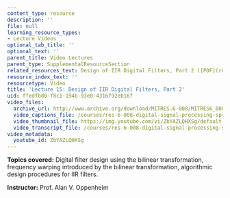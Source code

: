 ```yaml
---
content_type: resource
description: ''
file: null
learning_resource_types:
- Lecture Videos
optional_tab_title: ''
optional_text: ''
parent_title: Video Lectures
parent_type: SupplementalResourceSection
related_resources_text: Design of IIR Digital Filters, Part 2 ([PDF](resources/mitres_6_008s11_lec15-1))
resource_index_text: ''
resourcetype: Video
title: 'Lecture 15: Design of IIR Digital Filters, Part 2'
uid: ffedfbd0-f8c1-194b-93e0-4316f92eb16f
video_files:
  archive_url: http://www.archive.org/download/MITRES.6-008/MITRES6_008_lec15_300k.mp4
  video_captions_file: /courses/res-6-008-digital-signal-processing-spring-2011/c6455744a23b50ddaa6e124553be9ca4_ZbYAZLQHXSg.vtt
  video_thumbnail_file: https://img.youtube.com/vi/ZbYAZLQHXSg/default.jpg
  video_transcript_file: /courses/res-6-008-digital-signal-processing-spring-2011/d15c0a3b79581b2c24c72e8a437bc3d9_ZbYAZLQHXSg.pdf
video_metadata:
  youtube_id: ZbYAZLQHXSg
---
```


**Topics covered:** Digital filter design using the bilinear transformation, frequency warping introduced by the bilinear transformation, algorithmic design procedures for IIR filters.

**Instructor:** Prof. Alan V. Oppenheim